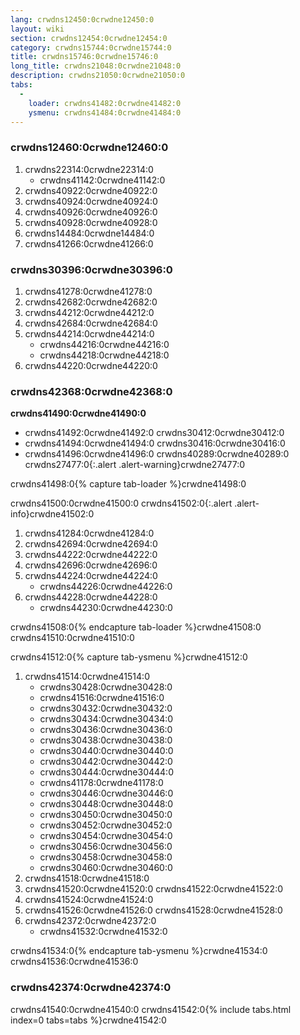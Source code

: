 ```yaml
---
lang: crwdns12450:0crwdne12450:0
layout: wiki
section: crwdns12454:0crwdne12454:0
category: crwdns15744:0crwdne15744:0
title: crwdns15746:0crwdne15746:0
long_title: crwdns21048:0crwdne21048:0
description: crwdns21050:0crwdne21050:0
tabs:
  - 
    loader: crwdns41482:0crwdne41482:0
    ysmenu: crwdns41484:0crwdne41484:0
---
```


### crwdns12460:0crwdne12460:0
1. crwdns22314:0crwdne22314:0
    - crwdns41142:0crwdne41142:0
1. crwdns40922:0crwdne40922:0
1. crwdns40924:0crwdne40924:0
1. crwdns40926:0crwdne40926:0
1. crwdns40928:0crwdne40928:0
1. crwdns14484:0crwdne14484:0
1. crwdns41266:0crwdne41266:0

### crwdns30396:0crwdne30396:0
1. crwdns41278:0crwdne41278:0
1. crwdns42682:0crwdne42682:0
1. crwdns44212:0crwdne44212:0
1. crwdns42684:0crwdne42684:0
1. crwdns44214:0crwdne44214:0
    - crwdns44216:0crwdne44216:0
    - crwdns44218:0crwdne44218:0
1. crwdns44220:0crwdne44220:0

### crwdns42368:0crwdne42368:0

**crwdns41490:0crwdne41490:0**
- crwdns41492:0crwdne41492:0 crwdns30412:0crwdne30412:0
- crwdns41494:0crwdne41494:0 crwdns30416:0crwdne30416:0
- crwdns41496:0crwdne41496:0 crwdns40289:0crwdne40289:0
crwdns27477:0{:.alert .alert-warning}crwdne27477:0

crwdns41498:0{% capture tab-loader %}crwdne41498:0

crwdns41500:0crwdne41500:0
crwdns41502:0{:.alert .alert-info}crwdne41502:0

1. crwdns41284:0crwdne41284:0
1. crwdns42694:0crwdne42694:0
1. crwdns44222:0crwdne44222:0
1. crwdns42696:0crwdne42696:0
1. crwdns44224:0crwdne44224:0
    - crwdns44226:0crwdne44226:0
1. crwdns44228:0crwdne44228:0
    - crwdns44230:0crwdne44230:0

crwdns41508:0{% endcapture tab-loader %}crwdne41508:0
crwdns41510:0crwdne41510:0

crwdns41512:0{% capture tab-ysmenu %}crwdne41512:0

1. crwdns41514:0crwdne41514:0
    - crwdns30428:0crwdne30428:0
    - crwdns41516:0crwdne41516:0
    - crwdns30432:0crwdne30432:0
    - crwdns30434:0crwdne30434:0
    - crwdns30436:0crwdne30436:0
    - crwdns30438:0crwdne30438:0
    - crwdns30440:0crwdne30440:0
    - crwdns30442:0crwdne30442:0
    - crwdns30444:0crwdne30444:0
    - crwdns41178:0crwdne41178:0
    - crwdns30446:0crwdne30446:0
    - crwdns30448:0crwdne30448:0
    - crwdns30450:0crwdne30450:0
    - crwdns30452:0crwdne30452:0
    - crwdns30454:0crwdne30454:0
    - crwdns30456:0crwdne30456:0
    - crwdns30458:0crwdne30458:0
    - crwdns30460:0crwdne30460:0
1. crwdns41518:0crwdne41518:0
1. crwdns41520:0crwdne41520:0 crwdns41522:0crwdne41522:0
1. crwdns41524:0crwdne41524:0
1. crwdns41526:0crwdne41526:0 crwdns41528:0crwdne41528:0
1. crwdns42372:0crwdne42372:0
    - crwdns41532:0crwdne41532:0

crwdns41534:0{% endcapture tab-ysmenu %}crwdne41534:0
crwdns41536:0crwdne41536:0

### crwdns42374:0crwdne42374:0
crwdns41540:0crwdne41540:0
crwdns41542:0{% include tabs.html index=0 tabs=tabs %}crwdne41542:0
